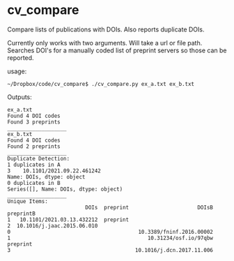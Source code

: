 # cv_compare

Compare lists of publications with DOIs. Also reports duplicate DOIs.

Currently only works with two arguments. Will take a url or file path. Searches DOI's for a manually coded list of preprint servers so those can be reported.

usage:

```
~/Dropbox/code/cv_compare$ ./cv_compare.py ex_a.txt ex_b.txt

```
Outputs:

```
ex_a.txt
Found 4 DOI codes
Found 3 preprints
___________________
ex_b.txt
Found 4 DOI codes
Found 2 preprints
___________________
Duplicate Detection:
1 duplicates in A
3    10.1101/2021.09.22.461242
Name: DOIs, dtype: object
0 duplicates in B
Series([], Name: DOIs, dtype: object)
___________________
Unique Items:
                         DOIs  preprint                      DOIsB preprintB
1   10.1101/2021.03.13.432212  preprint
2  10.1016/j.jaac.2015.06.010
0                                         10.3389/fninf.2016.00002
1                                            10.31234/osf.io/97qbw  preprint
3                                        10.1016/j.dcn.2017.11.006
```

